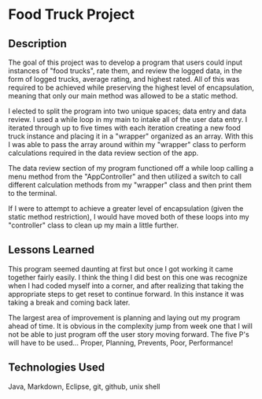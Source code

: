 # Food Truck Project

## Description
The goal of this project was to develop a program that users could input instances of "food trucks", rate them, and review the logged data, in the form of logged trucks, average rating, and highest rated. All of this was required to be achieved while preserving the highest level of encapsulation, meaning that only our main method was allowed to be a static method.

I elected to split the program into two unique spaces; data entry and data review. I used a while loop in my main to intake all of the user data entry. I iterated through up to five times with each iteration creating a new food truck instance and placing it in a "wrapper" organized as an array. With this I was able to pass the array around within my "wrapper" class to perform calculations required in the data review section of the app.

The data review section of my program functioned off a while loop calling a menu method from the "AppController" and then utilized a switch to call different calculation methods from my "wrapper" class and then print them to the terminal.

If I were to attempt to achieve a greater level of encapsulation (given the static method restriction), I would have moved both of these loops into my "controller" class to clean up my main a little further.

## Lessons Learned
This program seemed daunting at first but once I got working it came together fairly easily. I think the thing I did best on this one was recognize when I had coded myself into a corner, and after realizing that taking the appropriate steps to get reset to continue forward. In this instance it was taking a break and coming back later.

The largest area of improvement is planning and laying out my program ahead of time. It is obvious in the complexity jump from week one that I will not be able to just program off the user story moving forward. The five P's will have to be used... Proper, Planning, Prevents, Poor, Performance!

## Technologies Used
Java, Markdown, Eclipse, git, github, unix shell

